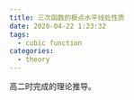 ```yaml
---
title: 三次函数的极点水平线处性质
date: 2020-04-22 1:23:32
tags:
  - cubic function
categories:
  - theory
---
```


高二时完成的理论推导。

<!--more-->